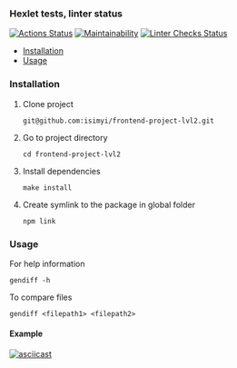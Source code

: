 ### Hexlet tests, linter status
[![Actions Status](https://github.com/isimyi/frontend-project-lvl2/workflows/hexlet-check/badge.svg)](https://github.com/isimyi/frontend-project-lvl2/actions)
[![Maintainability](https://api.codeclimate.com/v1/badges/bb437bb7da822b73fd05/maintainability)](https://codeclimate.com/github/isimyi/frontend-project-lvl2/maintainability)
[![Linter Checks Status](https://github.com/isimyi/frontend-project-lvl2/actions/workflows/nodejs.yml/badge.svg)](https://github.com/isimyi/frontend-project-lvl2/actions/workflows/nodejs.yml)

- [Installation](#inslattalion)
- [Usage](#usage)

### Installation
1. Clone project 
    ```
    git@github.com:isimyi/frontend-project-lvl2.git
    ```
2. Go to project directory
    ```
    cd frontend-project-lvl2
    ```
3. Install dependencies
    ```
    make install
    ```
4. Create symlink to the package in global folder
    ```
    npm link
    ```
   
### Usage
For help information

    gendiff -h

To compare files

    gendiff <filepath1> <filepath2>

#### Example
[![asciicast](https://asciinema.org/a/HbyFAvRA8PHMMJ1XVFPixixN1.svg)](https://asciinema.org/a/HbyFAvRA8PHMMJ1XVFPixixN1)
